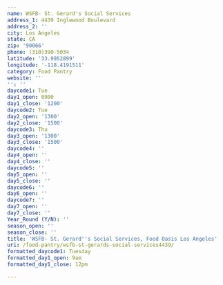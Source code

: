 ```yaml
---
name: WSFB- St. Gerard's Social Services
address_1: 4439 Inglewood Boulevard
address_2: ''
city: Los Angeles
state: CA
zip: '90066'
phone: (310)390-5034
latitude: '33.9952899'
longitude: '-118.4191511'
category: Food Pantry
website: ''
'': ''
daycode1: Tue
day1_open: 0900
day1_close: '1200'
daycode2: Tue
day2_open: '1300'
day2_close: '1500'
daycode3: Thu
day3_open: '1300'
day3_close: '1500'
daycode4: ''
day4_open: ''
day4_close: ''
daycode5: ''
day5_open: ''
day5_close: ''
daycode6: ''
day6_open: ''
daycode7: ''
day7_open: ''
day7_close: ''
Year_Round (Y/N): ''
season_open: ''
season_close: ''
title: 'WSFB- St. Gerard''s Social Services, Food Oasis Los Angeles'
uri: /food-pantry/wsfb-st-gerards-social-services4439/
formatted_daycode1: Tuesday
formatted_day1_open: 9am
formatted_day1_close: 12pm

---
```

